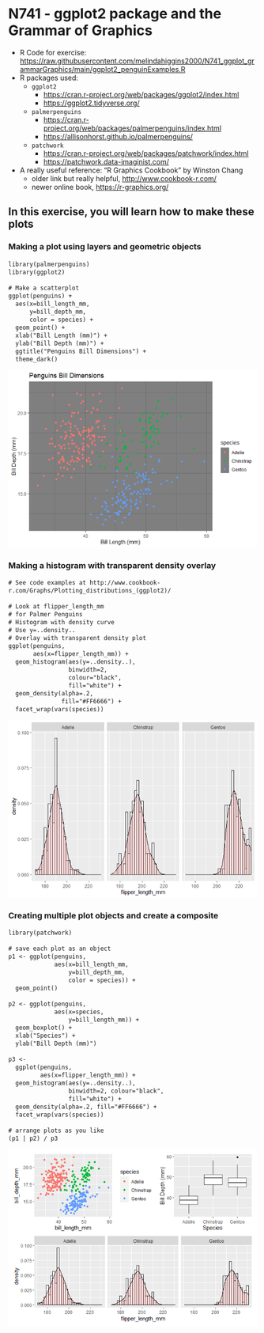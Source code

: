 # N741 - ggplot2 package and the Grammar of Graphics

-   R Code for exercise:
    <https://raw.githubusercontent.com/melindahiggins2000/N741_ggplot_grammarGraphics/main/ggplot2_penguinExamples.R>
-   R packages used:
    -   `ggplot2`
        -   <https://cran.r-project.org/web/packages/ggplot2/index.html>
        -   <https://ggplot2.tidyverse.org/>
    -   `palmerpenguins`
        -   <https://cran.r-project.org/web/packages/palmerpenguins/index.html>
        -   <https://allisonhorst.github.io/palmerpenguins/>
    -   `patchwork`
        -   <https://cran.r-project.org/web/packages/patchwork/index.html>
        -   <https://patchwork.data-imaginist.com/>
-   A really useful reference: “R Graphics Cookbook” by Winston Chang
    -   older link but really helpful, <http://www.cookbook-r.com/>
    -   newer online book, <https://r-graphics.org/>

## In this exercise, you will learn how to make these plots

### Making a plot using layers and geometric objects

    library(palmerpenguins)
    library(ggplot2)

    # Make a scatterplot
    ggplot(penguins) + 
      aes(x=bill_length_mm, 
          y=bill_depth_mm, 
          color = species) + 
      geom_point() +
      xlab("Bill Length (mm)") +
      ylab("Bill Depth (mm)") +
      ggtitle("Penguins Bill Dimensions") +
      theme_dark()

![](README_files/figure-markdown_strict/unnamed-chunk-1-1.png)

### Making a histogram with transparent density overlay

    # See code examples at http://www.cookbook-r.com/Graphs/Plotting_distributions_(ggplot2)/

    # Look at flipper_length_mm
    # for Palmer Penguins
    # Histogram with density curve
    # Use y=..density..
    # Overlay with transparent density plot
    ggplot(penguins, 
           aes(x=flipper_length_mm)) + 
      geom_histogram(aes(y=..density..),      
                     binwidth=2,
                     colour="black", 
                     fill="white") +
      geom_density(alpha=.2, 
                   fill="#FF6666") +
      facet_wrap(vars(species))

![](README_files/figure-markdown_strict/unnamed-chunk-2-1.png)

### Creating multiple plot objects and create a composite

    library(patchwork)

    # save each plot as an object
    p1 <- ggplot(penguins, 
                 aes(x=bill_length_mm, 
                     y=bill_depth_mm, 
                     color = species)) +
      geom_point()  

    p2 <- ggplot(penguins, 
                 aes(x=species, 
                     y=bill_length_mm)) + 
      geom_boxplot() + 
      xlab("Species") +   
      ylab("Bill Depth (mm)")

    p3 <- 
      ggplot(penguins, 
             aes(x=flipper_length_mm)) + 
      geom_histogram(aes(y=..density..),      
                     binwidth=2, colour="black", 
                     fill="white") +
      geom_density(alpha=.2, fill="#FF6666") +
      facet_wrap(vars(species))

    # arrange plots as you like
    (p1 | p2) / p3

![](README_files/figure-markdown_strict/unnamed-chunk-3-1.png)
